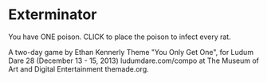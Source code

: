 Exterminator
============

You have ONE poison.
CLICK to place the poison to infect every rat.

A two-day game by Ethan Kennerly
Theme "You Only Get One", for Ludum Dare 28 (December 13 - 15, 2013) ludumdare.com/compo 
at The Museum of Art and Digital Entertainment themade.org.
